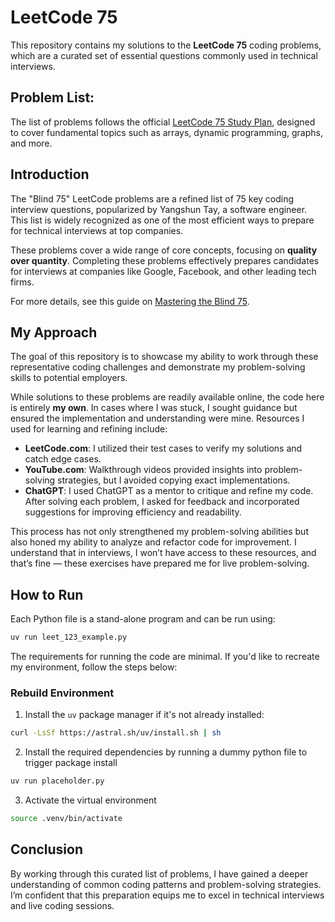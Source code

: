 # LeetCode 75
This repository contains my solutions to the **LeetCode 75** coding problems, which are a curated set of essential questions commonly used in technical interviews.

## Problem List:
The list of problems follows the official [LeetCode 75 Study Plan](https://leetcode.com/studyplan/leetcode-75/), designed to cover fundamental topics such as arrays, dynamic programming, graphs, and more.

## Introduction
The "Blind 75" LeetCode problems are a refined list of 75 key coding interview questions, popularized by Yangshun Tay, a software engineer. This list is widely recognized as one of the most efficient ways to prepare for technical interviews at top companies.

These problems cover a wide range of core concepts, focusing on **quality over quantity**. Completing these problems effectively prepares candidates for interviews at companies like Google, Facebook, and other leading tech firms.

For more details, see this guide on [Mastering the Blind 75](https://algocademy.com/blog/mastering-the-blind-75-your-ultimate-guide-to-leetcode-success).

## My Approach
The goal of this repository is to showcase my ability to work through these representative coding challenges and demonstrate my problem-solving skills to potential employers.

While solutions to these problems are readily available online, the code here is entirely **my own**. In cases where I was stuck, I sought guidance but ensured the implementation and understanding were mine. Resources I used for learning and refining include:
- **LeetCode.com**: I utilized their test cases to verify my solutions and catch edge cases.
- **YouTube.com**: Walkthrough videos provided insights into problem-solving strategies, but I avoided copying exact implementations.
- **ChatGPT**: I used ChatGPT as a mentor to critique and refine my code. After solving each problem, I asked for feedback and incorporated suggestions for improving efficiency and readability.

This process has not only strengthened my problem-solving abilities but also honed my ability to analyze and refactor code for improvement. I understand that in interviews, I won’t have access to these resources, and that’s fine — these exercises have prepared me for live problem-solving.

## How to Run

Each Python file is a stand-alone program and can be run using:
```bash
uv run leet_123_example.py
```
The requirements for running the code are minimal. If you'd like to recreate my environment, follow the steps below:

### Rebuild Environment
1. Install the `uv` package manager if it's not already installed:
```bash
curl -LsSf https://astral.sh/uv/install.sh | sh
```
2. Install the required dependencies by running a dummy python file to trigger package install
```bash
uv run placeholder.py
```
3. Activate the virtual environment
```bash
source .venv/bin/activate
```

## Conclusion
By working through this curated list of problems, I have gained a deeper understanding of common coding patterns and problem-solving strategies. I’m confident that this preparation equips me to excel in technical interviews and live coding sessions.
